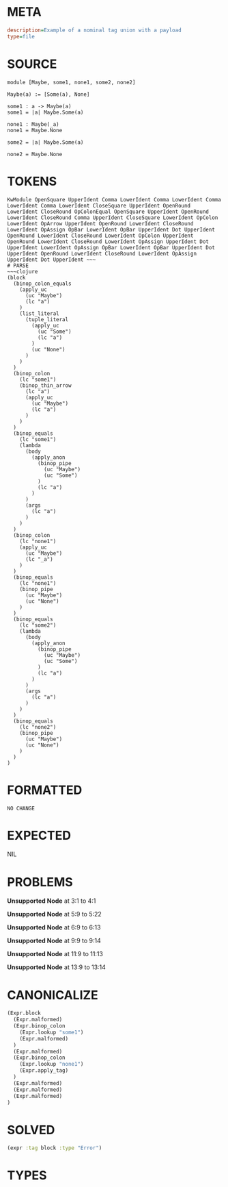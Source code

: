 # META
~~~ini
description=Example of a nominal tag union with a payload
type=file
~~~
# SOURCE
~~~roc
module [Maybe, some1, none1, some2, none2]

Maybe(a) := [Some(a), None]

some1 : a -> Maybe(a)
some1 = |a| Maybe.Some(a)

none1 : Maybe(_a)
none1 = Maybe.None

some2 = |a| Maybe.Some(a)

none2 = Maybe.None
~~~
# TOKENS
~~~text
KwModule OpenSquare UpperIdent Comma LowerIdent Comma LowerIdent Comma LowerIdent Comma LowerIdent CloseSquare UpperIdent OpenRound LowerIdent CloseRound OpColonEqual OpenSquare UpperIdent OpenRound LowerIdent CloseRound Comma UpperIdent CloseSquare LowerIdent OpColon LowerIdent OpArrow UpperIdent OpenRound LowerIdent CloseRound LowerIdent OpAssign OpBar LowerIdent OpBar UpperIdent Dot UpperIdent OpenRound LowerIdent CloseRound LowerIdent OpColon UpperIdent OpenRound LowerIdent CloseRound LowerIdent OpAssign UpperIdent Dot UpperIdent LowerIdent OpAssign OpBar LowerIdent OpBar UpperIdent Dot UpperIdent OpenRound LowerIdent CloseRound LowerIdent OpAssign UpperIdent Dot UpperIdent ~~~
# PARSE
~~~clojure
(block
  (binop_colon_equals
    (apply_uc
      (uc "Maybe")
      (lc "a")
    )
    (list_literal
      (tuple_literal
        (apply_uc
          (uc "Some")
          (lc "a")
        )
        (uc "None")
      )
    )
  )
  (binop_colon
    (lc "some1")
    (binop_thin_arrow
      (lc "a")
      (apply_uc
        (uc "Maybe")
        (lc "a")
      )
    )
  )
  (binop_equals
    (lc "some1")
    (lambda
      (body
        (apply_anon
          (binop_pipe
            (uc "Maybe")
            (uc "Some")
          )
          (lc "a")
        )
      )
      (args
        (lc "a")
      )
    )
  )
  (binop_colon
    (lc "none1")
    (apply_uc
      (uc "Maybe")
      (lc "_a")
    )
  )
  (binop_equals
    (lc "none1")
    (binop_pipe
      (uc "Maybe")
      (uc "None")
    )
  )
  (binop_equals
    (lc "some2")
    (lambda
      (body
        (apply_anon
          (binop_pipe
            (uc "Maybe")
            (uc "Some")
          )
          (lc "a")
        )
      )
      (args
        (lc "a")
      )
    )
  )
  (binop_equals
    (lc "none2")
    (binop_pipe
      (uc "Maybe")
      (uc "None")
    )
  )
)
~~~
# FORMATTED
~~~roc
NO CHANGE
~~~
# EXPECTED
NIL
# PROBLEMS
**Unsupported Node**
at 3:1 to 4:1

**Unsupported Node**
at 5:9 to 5:22

**Unsupported Node**
at 6:9 to 6:13

**Unsupported Node**
at 9:9 to 9:14

**Unsupported Node**
at 11:9 to 11:13

**Unsupported Node**
at 13:9 to 13:14

# CANONICALIZE
~~~clojure
(Expr.block
  (Expr.malformed)
  (Expr.binop_colon
    (Expr.lookup "some1")
    (Expr.malformed)
  )
  (Expr.malformed)
  (Expr.binop_colon
    (Expr.lookup "none1")
    (Expr.apply_tag)
  )
  (Expr.malformed)
  (Expr.malformed)
  (Expr.malformed)
)
~~~
# SOLVED
~~~clojure
(expr :tag block :type "Error")
~~~
# TYPES
~~~roc
~~~
